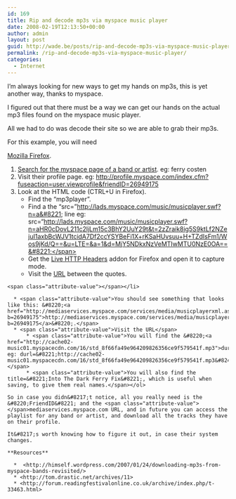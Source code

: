 ```yaml
---
id: 169
title: Rip and decode mp3s via myspace music player
date: 2008-02-19T12:13:50+00:00
author: admin
layout: post
guid: http://wade.be/posts/rip-and-decode-mp3s-via-myspace-music-player
permalink: /rip-and-decode-mp3s-via-myspace-music-player/
categories:
  - Internet
---
```

<p class="lead">
  I&#8217;m always looking for new ways to get my hands on mp3s, this is yet another way, thanks to myspace.
</p>

I figured out that there must be a way we can get our hands on the actual mp3 files found on the myspace music player.

All we had to do was decode their site so we are able to grab their mp3s.

<!--more-->For this example, you will need 

[Mozilla Firefox](http://www.getfirefox.com/).

  1. [Search for the myspace page of a band or artist](http://searchresults.myspace.com/index.cfm?fuseaction=music.search&searchtarget=tmusic&search_term=0&searchBoxID=HeaderWebResults&keywords=ferry%20corsten). eg: ferry costen
  2. Visit their profile page. eg: http://profile.myspace.com/index.cfm?fuseaction=user.viewprofile&friendID=26949175
  3. Look at the HTML code (CTRL+U in Firefox). 
      * Find the &#8220;mp3player&#8221;.
      * Find a the &#8220;src=&#8221;http://lads.myspace.com/music/musicplayer.swf?n=a&#8221; line eg: <span class="attribute-name">src</span>=<span class="attribute-value">&#8220;http://lads.myspace.com/music/musicplayer.swf?n=aHR0cDovL211c2ljLm15c3BhY2UuY29t&t=2zZraik8ig5S9ktLf2NZejuI1axbBcWJV1tcidA7Df2ccYSYBeFi1X+rKSaHUvsuu+H+TZdIsFm1/Wos9jKd/Q==&u=LTE=&a=1&d=MjY5NDkxNzVeMTIwMTU0NzE0OA==&#8221;</span>
      * <span class="attribute-value">Get the <a href="http://livehttpheaders.mozdev.org/">Live HTTP Headers</a> addon for Firefox and open it to capture mode.<br /> </span>
      * <span class="attribute-value">Visit the <a href="http://lads.myspace.com/music/musicplayer.swf?n=aHR0cDovL211c2ljLm15c3BhY2UuY29t&t=2zZraik8ig5S9ktLf2NZejuI1axbBcWJV1tcidA7Df2ccYSYBeFi1X+rKSaHUvsuu+H+TZdIsFm1/Wos9jKd/Q==&u=LTE=&a=1&d=MjY5NDkxNzVeMTIwMTU0NzE0OA==">URL</a> between the quotes.</span>
    
    <span class="attribute-value"></span></li> 
    
      * <span class="attribute-value">You should see something that looks like this: &#8220;<a href="http://mediaservices.myspace.com/services/media/musicplayerxml.ashx?b=26949175">http://mediaservices.myspace.com/services/media/musicplayerxml.ashx?b=26949175</a>&#8220;.</span>
      * <span class="attribute-value">Visit the URL</span> 
          * <span class="attribute-value">You will find the &#8220;<a href="http://cache02-music01.myspacecdn.com/16/std_8f66fa49e964209826356ce9f579541f.mp3">durl</a>&#8221; eg: durl=&#8221;http://cache02-music01.myspacecdn.com/16/std_8f66fa49e964209826356ce9f579541f.mp3&#8243;.</span>
          * <span class="attribute-value">You will also find the title=&#8221;Into The Dark Ferry Fix&#8221;, which is useful when saving, to give them real names.</span></ol> 
    
    So in case you didn&#8217;t notice, all you really need is the &#8220;FriendID&#8221; and the <span class="attribute-value"></span>mediaservices.myspace.com URL, and in future you can access the playlist for any band or artist, and download all the tracks they have on their profile.
    
    It&#8217;s worth knowing how to figure it out, in case their system changes.
    
    **Resources** 
    
      *  <http://himself.wordpress.com/2007/01/24/downloading-mp3s-from-myspace-bands-revisited/>
      * <http://tom.drastic.net/archives/11>
      * <http://forum.readingfestivalonline.co.uk/archive/index.php/t-33463.html>